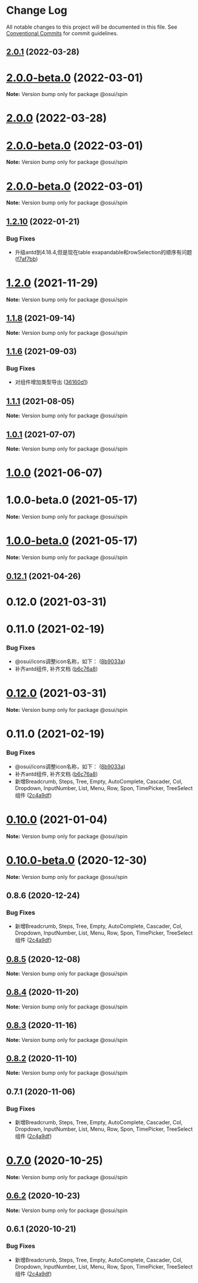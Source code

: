 # Change Log

All notable changes to this project will be documented in this file.
See [Conventional Commits](https://conventionalcommits.org) for commit guidelines.

## [2.0.1](https://gitee.com/gitee-fe/osui/tree/master/compare/v1.2.26...v2.0.1) (2022-03-28)



# [2.0.0-beta.0](https://gitee.com/gitee-fe/osui/tree/master/compare/v1.2.18...v2.0.0-beta.0) (2022-03-01)

**Note:** Version bump only for package @osui/spin





# [2.0.0](https://gitee.com/gitee-fe/osui/tree/master/compare/v1.2.26...v2.0.0) (2022-03-28)



# [2.0.0-beta.0](https://gitee.com/gitee-fe/osui/tree/master/compare/v1.2.18...v2.0.0-beta.0) (2022-03-01)

**Note:** Version bump only for package @osui/spin





# [2.0.0-beta.0](https://gitee.com/gitee-fe/osui/tree/master/compare/v1.2.18...v2.0.0-beta.0) (2022-03-01)

**Note:** Version bump only for package @osui/spin





## [1.2.10](https://gitee.com/gitee-fe/osui/tree/master/compare/v1.2.9...v1.2.10) (2022-01-21)


### Bug Fixes

* 升级antd到4.18.4,但是现在table exapandable和rowSelection的顺序有问题 ([f7af7bb](https://gitee.com/gitee-fe/osui/tree/master/commits/f7af7bbad5ed53099f4cc4c97c5852e631846616))





# [1.2.0](https://gitee.com/gitee-fe/osui/tree/master/compare/v1.1.23...v1.2.0) (2021-11-29)

**Note:** Version bump only for package @osui/spin





## [1.1.8](https://gitee.com/gitee-fe/osui/tree/master/compare/v1.1.7...v1.1.8) (2021-09-14)

**Note:** Version bump only for package @osui/spin





## [1.1.6](https://gitee.com/gitee-fe/osui/tree/master/compare/v1.1.5...v1.1.6) (2021-09-03)


### Bug Fixes

* 对组件增加类型导出 ([36160d1](https://gitee.com/gitee-fe/osui/tree/master/commits/36160d14e8fee068f34d363d529345d95cfbd39e))





## [1.1.1](https://gitee.com/gitee-fe/osui/tree/master/compare/v1.0.0-beta.1...v1.1.1) (2021-08-05)

**Note:** Version bump only for package @osui/spin





## [1.0.1](https://gitee.com/gitee-fe/osui/tree/master/compare/@osui/spin@1.0.0...@osui/spin@1.0.1) (2021-07-07)

**Note:** Version bump only for package @osui/spin





# [1.0.0](https://gitee.com/gitee-fe/osui/tree/master/compare/@osui/spin@0.12.1...@osui/spin@1.0.0) (2021-06-07)



# 1.0.0-beta.0 (2021-05-17)

**Note:** Version bump only for package @osui/spin





# [1.0.0-beta.0](https://gitee.com/gitee-fe/osui/tree/master/compare/v0.12.1...v1.0.0-beta.0) (2021-05-17)

**Note:** Version bump only for package @osui/spin





## [0.12.1](https://gitee.com/gitee-fe/osui/tree/master/compare/@osui/spin@0.10.0...@osui/spin@0.12.1) (2021-04-26)



# 0.12.0 (2021-03-31)



# 0.11.0 (2021-02-19)


### Bug Fixes

* @osui/icons调整icon名称，如下： ([8b9033a](https://gitee.com/gitee-fe/osui/tree/master/commits/8b9033af14f14ebae853692523739ca22c64123a))
* 补齐antd组件, 补齐文档 ([b6c76a8](https://gitee.com/gitee-fe/osui/tree/master/commits/b6c76a864b121479e151a97e926546f3370d0aed))





# [0.12.0](https://gitee.com/gitee-fe/osui/tree/master/compare/v0.11.0...v0.12.0) (2021-03-31)

**Note:** Version bump only for package @osui/spin





# 0.11.0 (2021-02-19)


### Bug Fixes

* @osui/icons调整icon名称，如下： ([8b9033a](https://gitee.com/gitee-fe/osui/tree/master/commits/8b9033af14f14ebae853692523739ca22c64123a))
* 补齐antd组件, 补齐文档 ([b6c76a8](https://gitee.com/gitee-fe/osui/tree/master/commits/b6c76a864b121479e151a97e926546f3370d0aed))
* 新增Breadcrumb, Steps, Tree, Empty, AutoComplete, Cascader, Col, Dropdown, InputNumber, List, Menu, Row, Spon, TimePicker, TreeSelect 组件 ([2c4a9df](https://gitee.com/gitee-fe/osui/tree/master/commits/2c4a9df6af2a0283da7027a20043b0ccebceb2c4))





# [0.10.0](https://gitee.com/gitee-fe/osui/tree/master/compare/@osui/spin@0.10.0-beta.0...@osui/spin@0.10.0) (2021-01-04)

**Note:** Version bump only for package @osui/spin





# [0.10.0-beta.0](https://gitee.com/gitee-fe/osui/tree/master/compare/@osui/spin@0.8.6...@osui/spin@0.10.0-beta.0) (2020-12-30)

**Note:** Version bump only for package @osui/spin





## 0.8.6 (2020-12-24)


### Bug Fixes

* 新增Breadcrumb, Steps, Tree, Empty, AutoComplete, Cascader, Col, Dropdown, InputNumber, List, Menu, Row, Spon, TimePicker, TreeSelect 组件 ([2c4a9df](https://gitee.com/gitee-fe/osui/tree/master/commits/2c4a9df6af2a0283da7027a20043b0ccebceb2c4))





## [0.8.5](https://gitee.com/gitee-fe/osui/tree/master/compare/@osui/spin@0.8.4...@osui/spin@0.8.5) (2020-12-08)

**Note:** Version bump only for package @osui/spin





## [0.8.4](https://gitee.com/gitee-fe/osui/tree/master/compare/@osui/spin@0.8.3...@osui/spin@0.8.4) (2020-11-20)

**Note:** Version bump only for package @osui/spin





## [0.8.3](https://gitee.com/gitee-fe/osui/tree/master/compare/@osui/spin@0.8.2...@osui/spin@0.8.3) (2020-11-16)

**Note:** Version bump only for package @osui/spin





## [0.8.2](https://gitee.com/gitee-fe/osui/tree/master/compare/@osui/spin@0.6.2...@osui/spin@0.8.2) (2020-11-10)

**Note:** Version bump only for package @osui/spin





## 0.7.1 (2020-11-06)


### Bug Fixes

* 新增Breadcrumb, Steps, Tree, Empty, AutoComplete, Cascader, Col, Dropdown, InputNumber, List, Menu, Row, Spon, TimePicker, TreeSelect 组件 ([2c4a9df](https://gitee.com/gitee-fe/osui/tree/master/commits/2c4a9df6af2a0283da7027a20043b0ccebceb2c4))





# [0.7.0](https://gitee.com/gitee-fe/osui/tree/master/compare/@osui/spin@0.6.2...@osui/spin@0.7.0) (2020-10-25)

**Note:** Version bump only for package @osui/spin





## [0.6.2](https://gitee.com/gitee-fe/osui/tree/master/compare/@osui/spin@0.6.1...@osui/spin@0.6.2) (2020-10-23)

**Note:** Version bump only for package @osui/spin





## 0.6.1 (2020-10-21)


### Bug Fixes

* 新增Breadcrumb, Steps, Tree, Empty, AutoComplete, Cascader, Col, Dropdown, InputNumber, List, Menu, Row, Spon, TimePicker, TreeSelect 组件 ([2c4a9df](https://gitee.com/gitee-fe/osui/tree/master/commits/2c4a9df6af2a0283da7027a20043b0ccebceb2c4))
